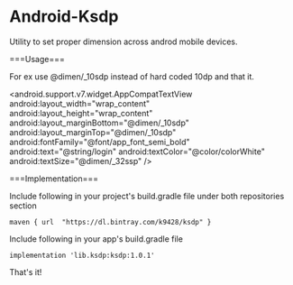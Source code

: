 # Android-Ksdp
Utility to set proper dimension across androd mobile devices.

===Usage===

For ex use @dimen/_10sdp instead of hard coded 10dp and that it.

 <android.support.v7.widget.AppCompatTextView
                            android:layout_width="wrap_content"
                            android:layout_height="wrap_content"
                            android:layout_marginBottom="@dimen/_10sdp"
                            android:layout_marginTop="@dimen/_10sdp"
                            android:fontFamily="@font/app_font_semi_bold"
                            android:text="@string/login"
                            android:textColor="@color/colorWhite"
                            android:textSize="@dimen/_32ssp" />


===Implementation===

Include following in your project's build.gradle file under both repositories section
```
maven { url  "https://dl.bintray.com/k9428/ksdp" }
```

Include following in your app's build.gradle file
```
implementation 'lib.ksdp:ksdp:1.0.1' 
```

That's it!
